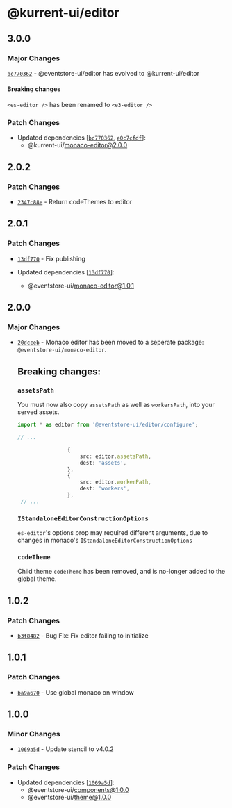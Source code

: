 # @kurrent-ui/editor

## 3.0.0

### Major Changes

[`bc770362`](https://github.com/EventStore/Design-System/commit/bc7703628199bd8c7d5626221d66b490b10bf284) - @eventstore-ui/editor has evolved to @kurrent-ui/editor

#### Breaking changes

`<es-editor />` has been renamed to `<e3-editor />`

### Patch Changes

-   Updated dependencies [[`bc770362`](https://github.com/EventStore/Design-System/commit/bc7703628199bd8c7d5626221d66b490b10bf284), [`e0c7cfdf`](https://github.com/EventStore/Design-System/commit/e0c7cfdf8c14e5bb5183e0c9f8c947e44fb8f368)]:
    -   @kurrent-ui/monaco-editor@2.0.0

## 2.0.2

### Patch Changes

-   [`2347c88e`](https://github.com/EventStore/Design-System/commit/2347c88edb7c6d8f322ddc4ee81041468fe2d57c) - Return codeThemes to editor

## 2.0.1

### Patch Changes

-   [`13df770`](https://github.com/EventStore/Design-System/commit/13df7704117fdc1fc483bd2d3c05925e6229b061) - Fix publishing

-   Updated dependencies [[`13df770`](https://github.com/EventStore/Design-System/commit/13df7704117fdc1fc483bd2d3c05925e6229b061)]:
    -   @eventstore-ui/monaco-editor@1.0.1

## 2.0.0

### Major Changes

-   [`20dcceb`](https://github.com/EventStore/Design-System/commit/20dccebe11067986fd5eb31aa7f9e5bf03063017) - Monaco editor has been moved to a seperate package: `@eventstore-ui/monaco-editor`.

    ## Breaking changes:

    ### `assetsPath`

    You must now also copy `assetsPath` as well as `workersPath`, into your served assets.

    ```ts
    import * as editor from '@eventstore-ui/editor/configure';

    // ...

                    {
                        src: editor.assetsPath,
                        dest: 'assets',
                    },
                    {
                        src: editor.workerPath,
                        dest: 'workers',
                    },
     // ...
    ```

    ### `IStandaloneEditorConstructionOptions`

    `es-editor`'s options prop may required different arguments, due to changes in monaco's `IStandaloneEditorConstructionOptions`

    ### `codeTheme`

    Child theme `codeTheme` has been removed, and is no-longer added to the global theme.

## 1.0.2

### Patch Changes

-   [`b3f8482`](https://github.com/EventStore/Design-System/commit/b3f848276d9bb09cb69313c3bbee0f548a1eb641) - Bug Fix: Fix editor failing to initialize

## 1.0.1

### Patch Changes

-   [`ba9a670`](https://github.com/EventStore/Design-System/commit/ba9a6701c3b27cd516c12763bb5581c9fe8550ae) - Use global monaco on window

## 1.0.0

### Minor Changes

-   [`1069a5d`](https://github.com/EventStore/Design-System/commit/1069a5d3af7986c56fd616049402315a59bc438c) - Update stencil to v4.0.2

### Patch Changes

-   Updated dependencies [[`1069a5d`](https://github.com/EventStore/Design-System/commit/1069a5d3af7986c56fd616049402315a59bc438c)]:
    -   @eventstore-ui/components@1.0.0
    -   @eventstore-ui/theme@1.0.0
